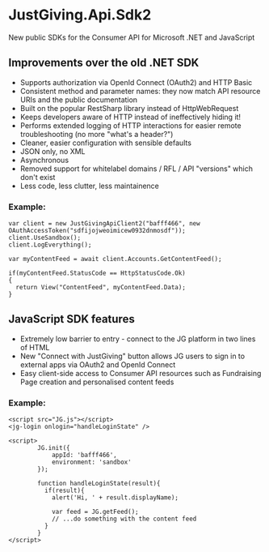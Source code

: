 # JustGiving.Api.Sdk2

New public SDKs for the Consumer API for Microsoft .NET and JavaScript


## Improvements over the old .NET SDK

- Supports authorization via OpenId Connect (OAuth2) and HTTP Basic
- Consistent method and parameter names: they now match API resource URIs and the public documentation
- Built on the popular RestSharp library instead of HttpWebRequest
- Keeps developers aware of HTTP instead of ineffectively hiding it!
- Performs extended logging of HTTP interactions for easier remote troubleshooting (no more "what's a header?")
- Cleaner, easier configuration with sensible defaults
- JSON only, no XML
- Asynchronous
- Removed support for whitelabel domains / RFL / API "versions" which don't exist
- Less code, less clutter, less maintainence

### Example:

```
var client = new JustGivingApiClient2("bafff466", new OAuthAccessToken("sdfijojweoimicew0932dnmosdf")); 
client.UseSandbox();
client.LogEverything();

var myContentFeed = await client.Accounts.GetContentFeed();

if(myContentFeed.StatusCode == HttpStatusCode.Ok)
{
  return View("ContentFeed", myContentFeed.Data);
}
```

## JavaScript SDK features

- Extremely low barrier to entry - connect to the JG platform in two lines of HTML
- New "Connect with JustGiving" button allows JG users to sign in to external apps via OAuth2 and OpenId Connect
- Easy client-side access to Consumer API resources such as Fundraising Page creation and personalised content feeds

### Example:

```
<script src="JG.js"></script>
<jg-login onlogin="handleLoginState" />

<script>
        JG.init({
            appId: 'bafff466',
            environment: 'sandbox'
        });
        
        function handleLoginState(result){
          if(result){
            alert('Hi, ' + result.displayName);
            
            var feed = JG.getFeed();
            // ...do something with the content feed
          }
        }
</script>
```

